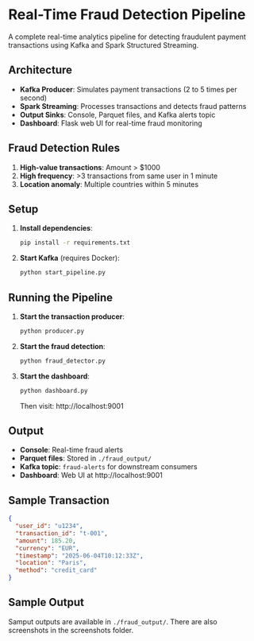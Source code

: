 # Real-Time Fraud Detection Pipeline

A complete real-time analytics pipeline for detecting fraudulent payment transactions using Kafka and Spark Structured Streaming.

## Architecture

- **Kafka Producer**: Simulates payment transactions (2 to 5 times per second)
- **Spark Streaming**: Processes transactions and detects fraud patterns
- **Output Sinks**: Console, Parquet files, and Kafka alerts topic
- **Dashboard**: Flask web UI for real-time fraud monitoring

## Fraud Detection Rules

1. **High-value transactions**: Amount > $1000
2. **High frequency**: >3 transactions from same user in 1 minute
3. **Location anomaly**: Multiple countries within 5 minutes

## Setup

1. **Install dependencies**:
   ```bash
   pip install -r requirements.txt
   ```

2. **Start Kafka** (requires Docker):
   ```bash
   python start_pipeline.py
   ```

## Running the Pipeline

1. **Start the transaction producer**:
   ```bash
   python producer.py
   ```

2. **Start the fraud detection**:
   ```bash
   python fraud_detector.py
   ```

3. **Start the dashboard**:
   ```bash
   python dashboard.py
   ```
   Then visit: http://localhost:9001

## Output

- **Console**: Real-time fraud alerts
- **Parquet files**: Stored in `./fraud_output/`
- **Kafka topic**: `fraud-alerts` for downstream consumers
- **Dashboard**: Web UI at http://localhost:9001

## Sample Transaction

```json
{
  "user_id": "u1234",
  "transaction_id": "t-001",
  "amount": 185.20,
  "currency": "EUR",
  "timestamp": "2025-06-04T10:12:33Z",
  "location": "Paris",
  "method": "credit_card"
}
```

## Sample Output

Samput outputs are available in `./fraud_output/`.
There are also screenshots in the screenshots folder.
